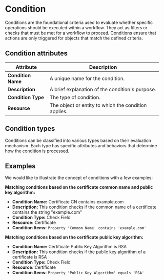 # Condition

Conditions are the foundational criteria used to evaluate whether specific operations should be executed within a workflow. They act as filters or checks that must be met for a workflow to proceed. Conditions ensure that actions are only triggered for objects that match the defined criteria.

## Condition attributes

| Attribute          | Description                                          |
|--------------------|------------------------------------------------------|
| **Condition Name** | A unique name for the condition.                     |
| **Description**    | A brief explanation of the condition's purpose.      |
| **Condition Type** | The type of condition.                               |
| **Resource**       | The object or entity to which the condition applies. |

## Condition types

Conditions can be classified into various types based on their evaluation mechanism. Each type has specific attributes and behaviors that determine how the condition is processed.

## Examples

We would like to illustrate the concept of conditions with a few examples:

**Matching conditions based on the certificate common name and public key algorithm:**

- **Condition Name:** Certificate CN contains example.com
- **Description:** This condition checks if the common name of a certificate contains the string "example.com"
- **Condition Type:** Check Field
- **Resource:** Certificate
- **Condition Items:** `Property 'Common Name' contains 'example.com'`

**Matching conditions based on the certificate public key algorithm:**

- **Condition Name:** Certificate Public Key Algorithm is RSA
- **Description:** This condition checks if the public key algorithm of a certificate is RSA
- **Condition Type:** Check Field
- **Resource:** Certificate
- **Condition Items:** `Property 'Public Key Algorithm' equals 'RSA'`
